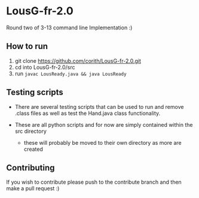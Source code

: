 # LousG-fr-2.0
Round two of 3-13 command line Implementation :)


## How to run

1. git clone https://github.com/corith/LousG-fr-2.0.git
2. cd into LousG-fr-2.0/src
3. run `javac LousReady.java && java LousReady`


## Testing scripts

- There are several testing scripts that can be used to run and remove .class files as well as test the Hand.java class functionality.

- These are all python scripts and for now are simply contained within the src directory
    - these will probably be moved to their own directory as more are created

## Contributing

If you wish to contribute please push to the contribute branch and then make a pull request :) 
